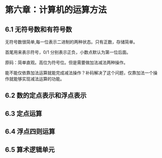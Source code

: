 # 第六章：计算机的运算方法


## 6.1 无符号数和有符号数

无符号数很简单,每一位表示二进制的两种状态。只有正数，存储简单。

首尾用来表示符号，0/1 分别表示正负，小数点默认为第一位后面。

原码：简单直观。高位为符号位。但是需要做加法减法两种操作。

能不能仅依靠加法运算就能完成减法操作？补码解决了这个问题，仅靠加法一个操作就能够实现减法运算的功能。


## 6.2 数的定点表示和浮点表示

## 6.3 定点运算

## 6.4 浮点四则运算

## 6.5 算术逻辑单元

